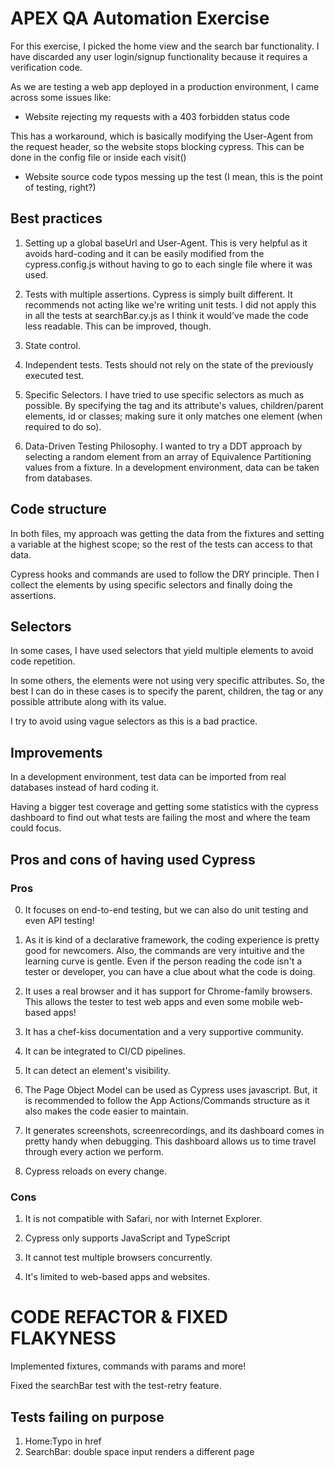 # APEX QA Automation Exercise


For this exercise, I picked the home view and the search bar functionality.
I have discarded any user login/signup functionality because it requires
a verification code.


As we are testing a web app deployed in a production environment, I came across some issues like:


- Website rejecting my requests with a 403 forbidden status code


This has a workaround, which is basically modifying the User-Agent from the request header, 
so the website stops blocking cypress. This can be done in the config file or inside each visit()


- Website source code typos messing up the test (I mean, this is the point of testing, right?)


## Best practices
1. Setting up a global baseUrl and User-Agent. This is very helpful as it avoids hard-coding and it can be easily modified from the cypress.config.js without having to go to each single file where it was used.


2. Tests with multiple assertions. Cypress is simply built different. It recommends not acting like we're writing unit tests. I did not apply this in all the tests at searchBar.cy.js as I think it would've made the code less readable. This can be improved, though.


3. State control.


4. Independent tests. Tests should not rely on the state of the previously executed test.


5. Specific Selectors. I have tried to use specific selectors as much as possible. By specifying the 
tag and its attribute's values, children/parent elements, id or classes; making sure it 
only matches one element (when required to do so).


6. Data-Driven Testing Philosophy. I wanted to try a DDT approach by selecting a random element from an array of Equivalence Partitioning values from a fixture. In a development environment, data can be taken from databases.


## Code structure
In both files, my approach was getting the data from the fixtures and setting a variable at the highest scope; so the rest of the tests can access to that data.

Cypress hooks and commands are used to follow the DRY principle. Then I collect the elements by using specific selectors and finally doing the assertions.


## Selectors
In some cases, I have used selectors that yield multiple elements to avoid code repetition.

In some others, the elements were not using very specific attributes. So, the best I can do in these cases is to specify the parent, children, the tag or any possible attribute along with its value.

I try to avoid using vague selectors as this is a bad practice.

## Improvements
In a development environment, test data can be imported from real databases instead of hard coding it.

Having a bigger test coverage and getting some statistics with the cypress dashboard to find out what tests are failing the most and where the team could focus.

## Pros and cons of having used Cypress


### Pros

0. It focuses on end-to-end testing, but we can also do unit testing and even API testing!

1. As it is kind of a declarative framework, the coding experience is pretty good for newcomers. Also, the commands are very intuitive and the learning curve is gentle. Even if the person reading the code isn't a tester or developer, you can have a clue about what the code is doing.

2. It uses a real browser and it has support for Chrome-family browsers. This allows the tester to test web apps and even some mobile web-based apps!

3. It has a chef-kiss documentation and a very supportive community.

4. It can be integrated to CI/CD pipelines.

5. It can detect an element's visibility.

6. The Page Object Model can be used as Cypress uses javascript. But, it is recommended to follow the App Actions/Commands structure as it also makes the code easier to maintain.

7. It generates screenshots, screenrecordings, and its dashboard comes in pretty handy when debugging. This dashboard allows us to time travel through every action we perform.

8. Cypress reloads on every change.


### Cons

1. It is not compatible with Safari, nor with Internet Explorer.

2. Cypress only supports JavaScript and TypeScript

3. It cannot test multiple browsers concurrently.

4. It's limited to web-based apps and websites.


# CODE REFACTOR & FIXED FLAKYNESS

Implemented fixtures, commands with params and more!

Fixed the searchBar test with the test-retry feature.

## Tests failing on purpose
1. Home:Typo in href
2. SearchBar: double space input renders a different page
